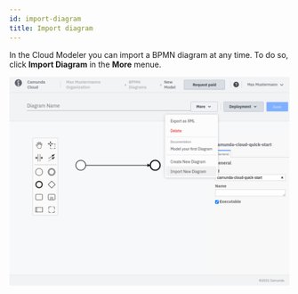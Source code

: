```yaml
---
id: import-diagram
title: Import diagram
---
```


In the Cloud Modeler you can import a BPMN diagram at any time. To do so, click **Import Diagram** in the **More** menue.

![import diagram](img/import-diagram.png)
